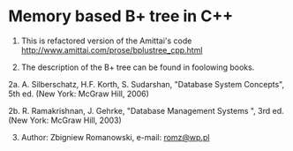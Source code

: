 # Memory based B+ tree in C++ 


1. This is refactored version of the Amittai's code 
http://www.amittai.com/prose/bplustree_cpp.html

2. The description of the B+ tree can be found in foolowing books.

2a. A. Silberschatz, H.F. Korth, S. Sudarshan, "Database System Concepts", 5th ed. (New York: McGraw Hill, 2006)

2b. R. Ramakrishnan, J. Gehrke, "Database Management Systems ", 3rd ed. (New York: McGraw Hill, 2003)

3. Author: Zbigniew Romanowski,
e-mail: romz@wp.pl


